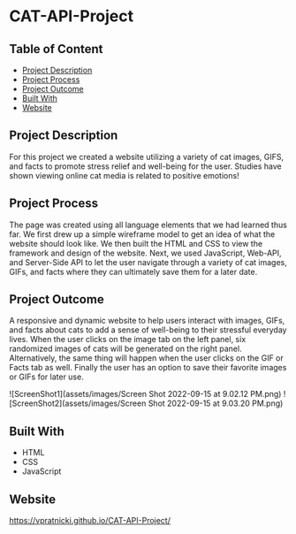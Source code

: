 # CAT-API-Project

## Table of Content

- [Project Description](#project-description)
- [Project Process](#project-process)
- [Project Outcome](#project-outcome)
- [Built With](#Built-With)
- [Website](#Website)

## Project Description

For this project we created a website utilizing a variety of cat images, GIFS, and facts to promote stress relief and well-being for the user. Studies have shown viewing online cat media is related to positive emotions!

## Project Process

The page was created using all language elements that we had learned thus far.  We first drew up a simple wireframe model to get an idea of what the website should look like.  We then built the HTML and CSS to view the framework and design of the website.  Next, we used JavaScript, Web-API, and Server-Side API to let the user navigate through a variety of cat images, GIFs, and facts where they can ultimately save them for a later date.

## Project Outcome

A responsive and dynamic website to help users interact with images, GIFs, and facts about cats to add a sense of well-being to their stressful everyday lives.  When the user clicks on the image tab on the left panel, six randomized images of cats will be generated on the right panel.  Alternatively, the same thing will happen when the user clicks on the GIF or Facts tab as well.  Finally the user has an option to save their favorite images or GIFs for later use.


![ScreenShot1](assets/images/Screen Shot 2022-09-15 at 9.02.12 PM.png)
![ScreenShot2](assets/images/Screen Shot 2022-09-15 at 9.03.20 PM.png)

## Built With

- HTML
- CSS
- JavaScript

## Website

https://vpratnicki.github.io/CAT-API-Project/

